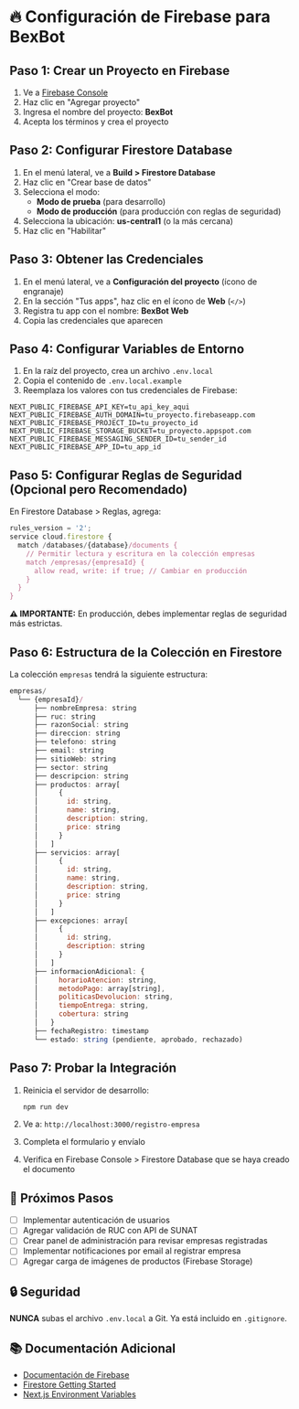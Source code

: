# 🔥 Configuración de Firebase para BexBot

## Paso 1: Crear un Proyecto en Firebase

1. Ve a [Firebase Console](https://console.firebase.google.com/)
2. Haz clic en "Agregar proyecto"
3. Ingresa el nombre del proyecto: **BexBot**
4. Acepta los términos y crea el proyecto

## Paso 2: Configurar Firestore Database

1. En el menú lateral, ve a **Build > Firestore Database**
2. Haz clic en "Crear base de datos"
3. Selecciona el modo:
   - **Modo de prueba** (para desarrollo)
   - **Modo de producción** (para producción con reglas de seguridad)
4. Selecciona la ubicación: **us-central1** (o la más cercana)
5. Haz clic en "Habilitar"

## Paso 3: Obtener las Credenciales

1. En el menú lateral, ve a **Configuración del proyecto** (ícono de engranaje)
2. En la sección "Tus apps", haz clic en el ícono de **Web** (`</>`)
3. Registra tu app con el nombre: **BexBot Web**
4. Copia las credenciales que aparecen

## Paso 4: Configurar Variables de Entorno

1. En la raíz del proyecto, crea un archivo `.env.local`
2. Copia el contenido de `.env.local.example`
3. Reemplaza los valores con tus credenciales de Firebase:

```env
NEXT_PUBLIC_FIREBASE_API_KEY=tu_api_key_aqui
NEXT_PUBLIC_FIREBASE_AUTH_DOMAIN=tu_proyecto.firebaseapp.com
NEXT_PUBLIC_FIREBASE_PROJECT_ID=tu_proyecto_id
NEXT_PUBLIC_FIREBASE_STORAGE_BUCKET=tu_proyecto.appspot.com
NEXT_PUBLIC_FIREBASE_MESSAGING_SENDER_ID=tu_sender_id
NEXT_PUBLIC_FIREBASE_APP_ID=tu_app_id
```

## Paso 5: Configurar Reglas de Seguridad (Opcional pero Recomendado)

En Firestore Database > Reglas, agrega:

```javascript
rules_version = '2';
service cloud.firestore {
  match /databases/{database}/documents {
    // Permitir lectura y escritura en la colección empresas
    match /empresas/{empresaId} {
      allow read, write: if true; // Cambiar en producción
    }
  }
}
```

**⚠️ IMPORTANTE:** En producción, debes implementar reglas de seguridad más estrictas.

## Paso 6: Estructura de la Colección en Firestore

La colección `empresas` tendrá la siguiente estructura:

```javascript
empresas/
  └── {empresaId}/
      ├── nombreEmpresa: string
      ├── ruc: string
      ├── razonSocial: string
      ├── direccion: string
      ├── telefono: string
      ├── email: string
      ├── sitioWeb: string
      ├── sector: string
      ├── descripcion: string
      ├── productos: array[
      │     {
      │       id: string,
      │       name: string,
      │       description: string,
      │       price: string
      │     }
      │   ]
      ├── servicios: array[
      │     {
      │       id: string,
      │       name: string,
      │       description: string,
      │       price: string
      │     }
      │   ]
      ├── excepciones: array[
      │     {
      │       id: string,
      │       description: string
      │     }
      │   ]
      ├── informacionAdicional: {
      │     horarioAtencion: string,
      │     metodoPago: array[string],
      │     politicasDevolucion: string,
      │     tiempoEntrega: string,
      │     cobertura: string
      │   }
      ├── fechaRegistro: timestamp
      └── estado: string (pendiente, aprobado, rechazado)
```

## Paso 7: Probar la Integración

1. Reinicia el servidor de desarrollo:
   ```bash
   npm run dev
   ```

2. Ve a: `http://localhost:3000/registro-empresa`

3. Completa el formulario y envíalo

4. Verifica en Firebase Console > Firestore Database que se haya creado el documento

## 🎯 Próximos Pasos

- [ ] Implementar autenticación de usuarios
- [ ] Agregar validación de RUC con API de SUNAT
- [ ] Crear panel de administración para revisar empresas registradas
- [ ] Implementar notificaciones por email al registrar empresa
- [ ] Agregar carga de imágenes de productos (Firebase Storage)

## 🔒 Seguridad

**NUNCA** subas el archivo `.env.local` a Git. Ya está incluido en `.gitignore`.

## 📚 Documentación Adicional

- [Documentación de Firebase](https://firebase.google.com/docs)
- [Firestore Getting Started](https://firebase.google.com/docs/firestore/quickstart)
- [Next.js Environment Variables](https://nextjs.org/docs/basic-features/environment-variables)
